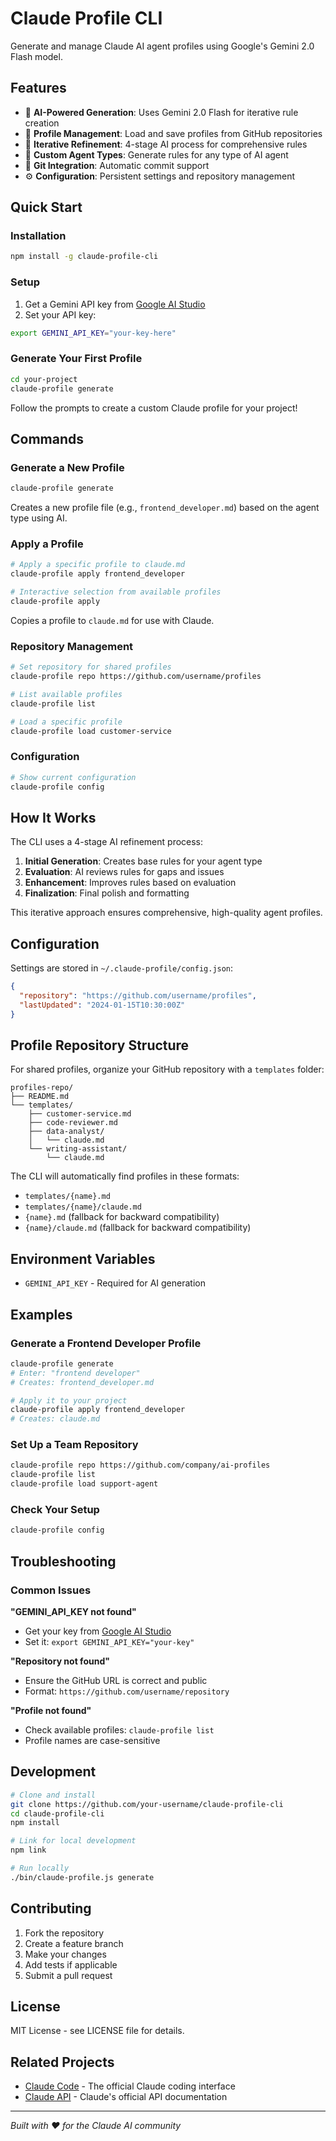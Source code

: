 # Claude Profile CLI

Generate and manage Claude AI agent profiles using Google's Gemini 2.0 Flash model.

## Features

- 🤖 **AI-Powered Generation**: Uses Gemini 2.0 Flash for iterative rule creation
- 📁 **Profile Management**: Load and save profiles from GitHub repositories  
- 🔄 **Iterative Refinement**: 4-stage AI process for comprehensive rules
- 🎯 **Custom Agent Types**: Generate rules for any type of AI agent
- 📝 **Git Integration**: Automatic commit support
- ⚙️ **Configuration**: Persistent settings and repository management

## Quick Start

### Installation

```bash
npm install -g claude-profile-cli
```

### Setup

1. Get a Gemini API key from [Google AI Studio](https://aistudio.google.com/app/apikey)
2. Set your API key:
```bash
export GEMINI_API_KEY="your-key-here"
```

### Generate Your First Profile

```bash
cd your-project
claude-profile generate
```

Follow the prompts to create a custom Claude profile for your project!

## Commands

### Generate a New Profile
```bash
claude-profile generate
```
Creates a new profile file (e.g., `frontend_developer.md`) based on the agent type using AI.

### Apply a Profile
```bash
# Apply a specific profile to claude.md
claude-profile apply frontend_developer

# Interactive selection from available profiles
claude-profile apply
```
Copies a profile to `claude.md` for use with Claude.

### Repository Management
```bash
# Set repository for shared profiles
claude-profile repo https://github.com/username/profiles

# List available profiles
claude-profile list

# Load a specific profile
claude-profile load customer-service
```

### Configuration
```bash
# Show current configuration
claude-profile config
```

## How It Works

The CLI uses a 4-stage AI refinement process:

1. **Initial Generation**: Creates base rules for your agent type
2. **Evaluation**: AI reviews rules for gaps and issues  
3. **Enhancement**: Improves rules based on evaluation
4. **Finalization**: Final polish and formatting

This iterative approach ensures comprehensive, high-quality agent profiles.

## Configuration

Settings are stored in `~/.claude-profile/config.json`:

```json
{
  "repository": "https://github.com/username/profiles",
  "lastUpdated": "2024-01-15T10:30:00Z"
}
```

## Profile Repository Structure

For shared profiles, organize your GitHub repository with a `templates` folder:

```
profiles-repo/
├── README.md
└── templates/
    ├── customer-service.md
    ├── code-reviewer.md
    ├── data-analyst/
    │   └── claude.md
    └── writing-assistant/
        └── claude.md
```

The CLI will automatically find profiles in these formats:
- `templates/{name}.md`
- `templates/{name}/claude.md`
- `{name}.md` (fallback for backward compatibility)
- `{name}/claude.md` (fallback for backward compatibility)

## Environment Variables

- `GEMINI_API_KEY` - Required for AI generation

## Examples

### Generate a Frontend Developer Profile
```bash
claude-profile generate
# Enter: "frontend developer"
# Creates: frontend_developer.md

# Apply it to your project
claude-profile apply frontend_developer
# Creates: claude.md
```

### Set Up a Team Repository
```bash
claude-profile repo https://github.com/company/ai-profiles
claude-profile list
claude-profile load support-agent
```

### Check Your Setup
```bash
claude-profile config
```

## Troubleshooting

### Common Issues

**"GEMINI_API_KEY not found"**
- Get your key from [Google AI Studio](https://aistudio.google.com/app/apikey)
- Set it: `export GEMINI_API_KEY="your-key"`

**"Repository not found"**
- Ensure the GitHub URL is correct and public
- Format: `https://github.com/username/repository`

**"Profile not found"**
- Check available profiles: `claude-profile list`
- Profile names are case-sensitive

## Development

```bash
# Clone and install
git clone https://github.com/your-username/claude-profile-cli
cd claude-profile-cli
npm install

# Link for local development
npm link

# Run locally
./bin/claude-profile.js generate
```

## Contributing

1. Fork the repository
2. Create a feature branch
3. Make your changes
4. Add tests if applicable
5. Submit a pull request

## License

MIT License - see LICENSE file for details.

## Related Projects

- [Claude Code](https://claude.ai/code) - The official Claude coding interface
- [Claude API](https://docs.anthropic.com/) - Claude's official API documentation

---

*Built with ❤️ for the Claude AI community*